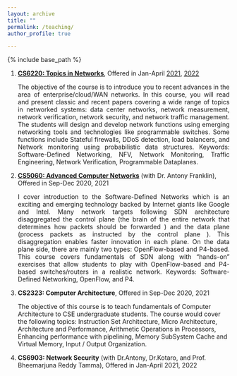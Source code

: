 ```yaml
---
layout: archive
title: ""
permalink: /teaching/
author_profile: true

---
```


{% include base_path %}


1. **[CS6220: Topics in Networks](2022-TN)**, Offered in Jan-April [2021](2021-TN), [2022](2022-TN)

	<p style="text-align: justify;"> The objective of the course is to introduce you to recent advances in the area of enterprise/cloud/WAN networks. In this course, you will read and present classic and recent papers covering a wide range of topics in networked systems: data center networks, network measurement, network verification, network security, and network traffic management. The students will design and develop network functions using emerging networking tools and technologies like programmable switches. Some functions include Stateful firewalls, DDoS detection, load balancers, and Network monitoring using probabilistic data structures. Keywords: Software-Defined Networking, NFV, Network Monitoring, Traffic Engineering, Network Verification, Programmable Dataplanes. </p>

2. **[CS5060: Advanced Computer Networks](https://docs.google.com/document/d/1GBhe-sUZfkNTAWgd8Vv3pVKAOwhoCt6HmFlQZdndRNg/edit?usp=sharing)** (with Dr. Antony Franklin), Offered in Sep-Dec 2020, 2021

	<p style="text-align: justify;"> I cover introduction to the Software-Defined Networks which is an exciting and emerging technology backed by Internet giants like Google and Intel. Many network targets following SDN architecture disaggregated the control plane (the brain of the entire network that determines how packets should be forwarded ) and the data plane (process packets as instructed by the control plane ). This disaggregation enables faster innovation in each plane. On the data plane side, there are mainly two types: OpenFlow-based and P4-based. This course covers fundamentals of SDN along with “hands-on” exercises that allow students to play with OpenFlow-based and P4-based switches/routers in a realistic network. Keywords: Software-Defined Networking, OpenFlow, and P4.  </p>

3. **CS2323: Computer Architecture**, Offered in Sep-Dec 2020, 2021
	<p style="text-align: justify;"> 

	The objective of this course is to teach fundamentals of Computer Architecture to CSE undergraduate students. The course would cover the following topics: Instruction Set Architecture, Micro Architecture, Architecture and Performance, Arithmetic Operations in Processors, Enhancing performance with pipelining, Memory SubSystem Cache and Virtual Memory, Input / Output Organization. </p>

4. **CS6903: Network Security** (with Dr.Antony, Dr.Kotaro, and Prof. Bheemarjuna Reddy Tamma), Offered in Jan-April 2021, 2022



  